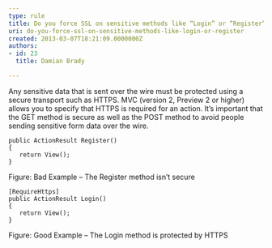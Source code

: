 ```yaml
---
type: rule
title: Do you force SSL on sensitive methods like “Login” or “Register”?
uri: do-you-force-ssl-on-sensitive-methods-like-login-or-register
created: 2013-03-07T18:21:09.0000000Z
authors:
- id: 23
  title: Damian Brady

---
```


Any sensitive data that is sent over the wire must be protected using a secure transport such as HTTPS.  MVC (version 2, Preview 2 or higher) allows you to specify that HTTPS is required for an action.  It’s important that the GET method is secure as well as the POST method to avoid people sending sensitive form data over the wire.
 

```
public ActionResult Register()
{
   return View();
}
```

Figure: Bad Example – The Register method isn’t secure

```
[RequireHttps]
public ActionResult Login()
{
   return View();
}
```

Figure: Good Example – The Login method is protected by HTTPS
